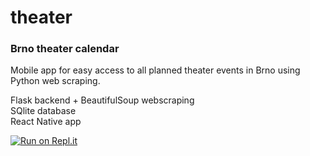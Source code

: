 # theater

### Brno theater calendar
Mobile app for easy access to all planned theater events in Brno using Python web scraping.

Flask backend + BeautifulSoup webscraping<br>
SQlite database<br>
React Native app

[![Run on Repl.it](https://repl.it/badge/github/bachmarek/theater)](https://repl.it/github/bachmarek/theater)
